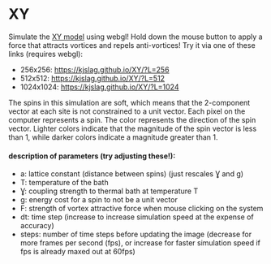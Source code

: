 # XY

Simulate the [XY model](https://en.wikipedia.org/wiki/Classical_XY_model) using webgl! Hold down the mouse button to apply a force that attracts vortices and repels anti-vortices!
Try it via one of these links (requires webgl):

* 256x256: <https://kjslag.github.io/XY/?L=256>
* 512x512: <https://kjslag.github.io/XY/?L=512>
* 1024x1024: <https://kjslag.github.io/XY/?L=1024>

The spins in this simulation are soft, which means that the 2-component vector at each site is not constrained to a unit vector.
Each pixel on the computer represents a spin.
The color represents the direction of the spin vector.
Lighter colors indicate that the magnitude of the spin vector is less than 1, while darker colors indicate a magnitude greater than 1.

#### description of parameters (try adjusting these!): ####
* a: lattice constant (distance between spins) (just rescales Ɣ and g)
* T: temperature of the bath
* Ɣ: coupling strength to thermal bath at temperature T
* g: energy cost for a spin to not be a unit vector
* F: strength of vortex attractive force when mouse clicking on the system
* dt: time step (increase to increase simulation speed at the expense of accuracy)
* steps: number of time steps before updating the image (decrease for more frames per second (fps), or increase for faster simulation speed if fps is already maxed out at 60fps)
